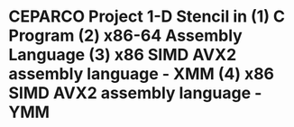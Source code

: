 # CEPARCO Project 1-D Stencil in (1) C Program (2) x86-64 Assembly Language (3) x86 SIMD AVX2 assembly language - XMM (4) x86 SIMD AVX2 assembly language - YMM
